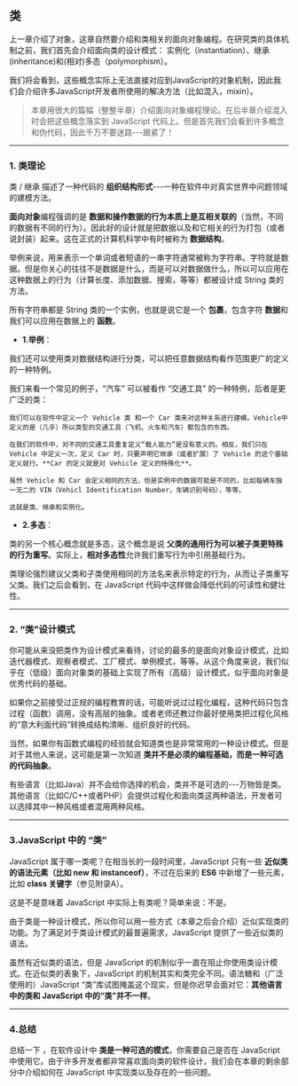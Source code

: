 ## 类

上一章介绍了对象，这章自然要介绍和类相关的面向对象编程。在研究类的具体机制之前，我们首先会介绍面向类的设计模式： 实例化（instantiation）、继承(inheritance)和(相对)多态（polymorphism）。

我们将会看到，这些概念实际上无法直接对应到JavaScript的对象机制，因此我们会介绍许多JavaScript开发者所使用的解决方法（比如混入，mixin）。

> 本章用很大的篇幅（整整半章）介绍面向对象编程理论。在后半章介绍混入时会把这些概念落实到 JavaScript 代码上。但是首先我们会看到许多概念和伪代码，因此千万不要迷路---跟紧了！

-------------------------------------------------------------------------------

### 1. 类理论

类 / 继承 描述了一种代码的 **组织结构形式**---一种在软件中对真实世界中问题领域的建模方法。

**面向对象**编程强调的是 **数据和操作数据的行为本质上是互相关联的**（当然，不同的数据有不同的行为）。因此好的设计就是把数据以及和它相关的行为打包（或者说封装）起来。这在正式的计算机科学中有时被称为 **数据结构**。

举例来说，用来表示一个单词或者短语的一串字符通常被称为字符串。字符就是数据。但是你关心的往往不是数据是什么，而是可以对数据做什么，所以可以应用在这种数据上的行为（计算长度、添加数据、搜索，等等）都被设计成 String 类的方法。

所有字符串都是 String 类的一个实例，也就是说它是一个 **包裹**，包含字符 **数据**和我们可以应用在数据上的 **函数**。


* **1.举例**：

我们还可以使用类对数据结构进行分类，可以把任意数据结构看作范围更广的定义的一种特例。

我们来看一个常见的例子，“汽车” 可以被看作 “交通工具” 的一种特例，后者是更广泛的类：


    我们可以在软件中定义一个 Vehicle 类 和一个 Car 类来对这种关系进行建模。Vehicle中定义的是（几乎）所以类型的交通工具（飞机、火车和汽车）都包含的东西。

    在我们的软件中，对不同的交通工具重复定义“载人能力”是没有意义的。相反，我们只在 Vehicle 中定义一次，定义 Car 时，只要声明它继承（或者扩展）了 Vehicle 的这个基础定义就行。**Car 的定义就是对 Vehicle 定义的特殊化**。

    虽然 Vehicle 和 Car 会定义相同的方法，但是实例中的数据可能是不同的，比如每辆车独一无二的 VIN（Vehicl Identification Number，车辆识别号码），等等。

    这就是类、继承和实例化。


* **2.多态**：

类的另一个核心概念就是多态，这个概念是说 **父类的通用行为可以被子类更特殊的行为重写**。实际上，**相对多态性**允许我们重写行为中引用基础行为。

类理论强烈建议父类和子类使用相同的方法名来表示特定的行为，从而让子类重写父类。我们之后会看到，在 JavaScript 代码中这样做会降低代码的可读性和健壮性。

----------------------------------------------

### 2. “类”设计模式

你可能从来没把类作为设计模式来看待，讨论的最多的是面向对象设计模式，比如迭代器模式、观察者模式、工厂模式、单例模式，等等。从这个角度来说，我们似乎在（低级）面向对象类的基础上实现了所有（高级）设计模式，似乎面向对象是优秀代码的基础。

如果你之前接受过正规的编程教育的话，可能听说过过程化编程，这种代码只包含过程（函数）调用，没有高层的抽象。或者老师还教过你最好使用类把过程化风格的“意大利面代码”转换成结构清晰、组织良好的代码。

当然，如果你有函数式编程的经验就会知道类也是非常常用的一种设计模式。但是对于其他人来说，这可能是第一次知道 **类并不是必须的编程基础，而是一种可选的代码抽象**。

有些语言（比如Java）并不会给你选择的机会，类并不是可选的---万物皆是类。其他语言（比如C/C++或者PHP）会提供过程化和面向类这两种语法，开发者可以选择其中一种风格或者混用两种风格。

----------------------------------------------------

### 3.JavaScript 中的 “类”

JavaScript 属于哪一类呢？在相当长的一段时间里，JavaScript 只有一些 **近似类的语法元素（比如 new 和 instanceof）**，不过在后来的 **ES6** 中新增了一些元素，比如 **class 关键字**（参见附录A）。

这是不是意味着 JavaScript 中实际上有类呢？简单来说：不是。

由于类是一种设计模式，所以你可以用一些方式（本章之后会介绍）近似实现类的功能。为了满足对于类设计模式的最普遍需求，JavaScript 提供了一些近似类的语法。

虽然有近似类的语法，但是 JavaScript 的机制似乎一直在阻止你使用类设计模式。在近似类的表象下，JavaScript 的机制其实和类完全不同。语法糖和（广泛使用的）JavaScript “类”库试图掩盖这个现实，但是你迟早会面对它：**其他语言中的类和 JavaScript 中的“类”并不一样**。

---------------------------------------------------

### 4.总结

总结一下 ，在软件设计中 **类是一种可选的模式**，你需要自己是否在 JavaScript 中使用它。由于许多开发者都非常喜欢面向类的软件设计，我们会在本章的剩余部分中介绍如何在 JavaScript 中实现类以及存在的一些问题。
